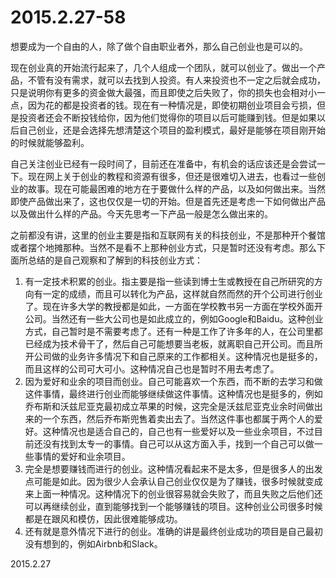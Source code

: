2015.2.27-58
=============
想要成为一个自由的人，除了做个自由职业者外，那么自己创业也是可以的。

现在创业真的开始流行起来了，几个人组成一个团队，就可以创业了。做出一个产品，不管有没有需求，就可以去找到人投资。有人来投资也不一定之后就会成功，只是说明你有更多的资金做大最强，而且即使之后失败了，你的损失也会相对小一点，因为花的都是投资者的钱。现在有一种情况是，即使初期创业项目会亏损，但是投资者还会不断投钱给你，因为他们觉得你的项目以后可能赚到钱。但是如果以后自己创业，还是会选择先想清楚这个项目的盈利模式，最好是能够在项目刚开始的时候就能够盈利。

自己关注创业已经有一段时间了，目前还在准备中，有机会的话应该还是会尝试一下。现在网上关于创业的教程和资源有很多，但还是很难切入进去，也看过一些创业的故事。现在可能最困难的地方在于要做什么样的产品，以及如何做出来。当然即使产品做出来了，这也仅仅是一切的开始。但是首先还是考虑一下如何做出产品以及做出什么样的产品。今天先思考一下产品一般是怎么做出来的。

之前都没有讲，这里的创业主要是指和互联网有关的科技创业，不是那种开个餐馆或者摆个地摊那种。当然不是看不上那种创业方式，只是暂时还没有考虑。那么下面所总结的是自己观察和了解到的科技创业方式：

1. 有一定技术积累的创业。指主要是指一些读到博士生或教授在自己所研究的方向有一定的成绩，而且可以转化为产品，这样就自然而然的开个公司进行创业了。现在许多大学的教授都是如此，一方面在学校教书另一方面在学校外面开公司。当然还有一些大公司也是如此成立的，例如Google和Baidu。这种创业方式，自己暂时是不需要考虑了。还有一种是工作了许多年的人，在公司里都已经成为技术骨干了，然后自己可能想要当老板，就离职自己开公司。而且所开公司做的业务许多情况下和自己原来的工作都相关。这种情况也是挺多的，而且这样的公司可大可小。这种情况自己也是暂时不用去考虑了。
2. 因为爱好和业余的项目而创业。自己可能喜欢一个东西，而不断的去学习和做这件事情，最终进行创业而能够继续做这件事情。这种情况也是挺多的，例如乔布斯和沃兹尼亚克最初成立苹果的时候，这完全是沃兹尼亚克业余时间做出来的一个东西，然后乔布斯兜售着卖出去了。当然这件事也都属于两个人的爱好。这种情况也是适合自己的，自己也有一些爱好以及一些业余项目，不过目前还没有找到太专一的事情。自己可以从这方面入手，找到一个自己可以做一些事情的爱好和业余项目。
3. 完全是想要赚钱而进行的创业。这种情况看起来不是太多，但是很多人的出发点可能是如此。因为很少人会承认自己创业仅仅是为了赚钱，很多时候就变成来上面一种情况。这种情况下的创业很容易就会失败了，而且失败之后他们还可以再继续创业，直到能够找到一个能够赚钱的项目。这种创业公司很多时候都是在跟风和模仿，因此很难能够成功。
4. 还有就是意外情况下进行的创业。准确的讲是最终创业成功的项目是自己最初没有想到的，例如Airbnb和Slack。

2015.2.27